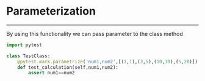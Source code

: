 # Parameterization

---
By using this functionality we can pass parameter to the class method
```python
import pytest

class TestClass:
    @pytest.mark.parametrize('num1,num2',[(1,1),(3,5),(10,10),(5,20)])
    def test_calculation(self,num1,num2):
        assert num1==num2
```